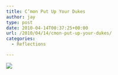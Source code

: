 ```yaml
---
title: C’mon Put Up Your Dukes
author: jay
type: post
date: 2010-04-14T00:37:25+00:00
url: /2010/04/14/cmon-put-up-your-dukes/
categories:
  - Reflections

---
```

[![][1]][2]

 [1]: https://photos.smugmug.com/Pets/Elinor/DSC1001/836226545_9hjKq-M.jpg
 [2]: http://photos.littleriverview.org/Pets/Elinor/9309463_mZj7Y#836226545_9hjKq-A-LB
